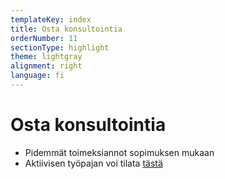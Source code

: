 ```yaml
---
templateKey: index
title: Osta konsultointia
orderNumber: 11
sectionType: highlight
theme: lightgray
alignment: right
language: fi
---
```


# Osta konsultointia
* Pidemmät toimeksiannot sopimuksen mukaan
* Aktiivisen työpajan voi tilata [tästä](/tyopaja)

